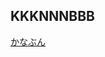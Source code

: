 ## KKKNNNBBB
[かなぶん](https://github.com/YusyosoGit/markdown-portfolio/blob/add-images-links/kanabun.jpg)
